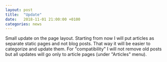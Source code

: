 ```yaml
---
layout: post
title:  "Update"
date:   2018-11-01 21:00:00 +0100
categories: news
---
```


Small update on the page layout. Starting from now I will put
articles as separate static pages and not blog posts. That way
it will be easier to categorize and update them. For "compatibility"
I will not remove old posts but all updates will go only to article
pages (under "Articles" menu).
